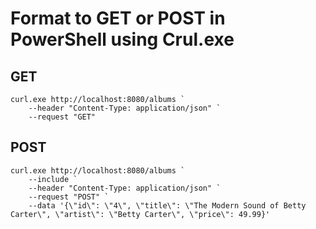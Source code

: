 # Format to GET or POST in PowerShell using Crul.exe

## GET

```
curl.exe http://localhost:8080/albums `
    --header "Content-Type: application/json" `
    --request "GET"
```
## POST

``` 
curl.exe http://localhost:8080/albums `
    --include `
    --header "Content-Type: application/json" `
    --request "POST" `
    --data '{\"id\": \"4\", \"title\": \"The Modern Sound of Betty Carter\", \"artist\": \"Betty Carter\", \"price\": 49.99}'
```